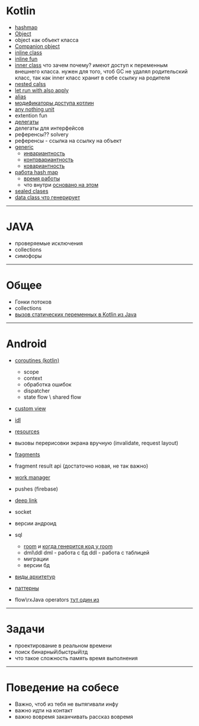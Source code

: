 # Kotlin
- [hashmap](/basics/collections/hashDataStructures/About.md/#hashmap)
- [Object](/basics/syntaxKotlin/classes.md/#object)
- object как объект класса
- [Companion object](/basics/syntaxKotlin/classes.md/#companion-object)
- [inline class](/basics/syntaxKotlin/classes.md/#inline)
- [inline fun](/basics/syntaxKotlin/classes.md/#inline-function)
- [inner class](/basics/syntaxKotlin/classes.md/#inner)
что зачем почему? имеют доступ к переменным внешнего класса. нужен для того, чтоб GC не удалял родительский класс, так как inner класс хранит в себе ссылку на родителя
- [nested calss](/basics/syntaxKotlin/classes.md/#nested)
- [let run with also apply](/basics/syntaxKotlin/scopeFunctions.md) 
- [alias](/basics/syntaxKotlin/alias.md)
- [модификаторы доступа котлин](/basics/syntaxKotlin/visibilityModifiers.md)
- [any nothing unit](/basics/syntaxKotlin/anyNothingUnit.md)
- extention fun
- [делегаты](/basics/syntaxKotlin/delegats.md)
- делегаты для интерфейсов 
- референсы?? solvery
- референсы - ссылка на ссылку на объект 
- [generic](/basics/syntaxKotlin/generics.md)
  - [инвариантность](/basics/syntaxKotlin/generics.md/#инвариантность)
  - [контрвариантность](/basics/syntaxKotlin/generics.md/#контравариантность)
  - [ковариантность](/basics/syntaxKotlin/generics.md/#ковариантость) 
- [работа hash map](/basics/collections/hashDataStructures/hashmap.md)
  - [время работы](/basics/collections/hashDataStructures/hashmap.md/#мотивация-использовать-хеш-таблицы)
  - что внутри [основано на этом](/basics/collections/hashDataStructures/HashSet.md/#как-это-все-работает)
- [sealed clases](/basics/syntaxKotlin/classes.md/#sealed-class) 
- [data class что генерирует](/basics/syntaxKotlin/classes.md/#data-class)

 
 ---

 # JAVA

 - проверяемые исключения 
 - collections
 - симофоры

---

# Общее

 - Гонки потоков
 - collections
 - [вызов статических переменных в Kotlin из Java](/basics/static.md#java-with-kotlin)

---

# Android

- [coroutines (kotlin)](/coroutines/Coroutines_1.md)
  - scope
  - context
  - обработка ошибок
  - dispatcher
  - state flow \ shared flow


- [custom view](/UI/XML/CustomView.md)
- [idl](/android/aidl.md)
- [resources](/android/resources.md)
- вызовы перерисовки экрана вручную (invalidate, request layout)
- [fragments](/UI/XML/Fragments/About.md) 
- fragment result api (достаточно новая, не так важно)
- [work manager](/android/workManager.md)
- pushes (firebase)
- [deep link](/android/deeplinks.md)
- socket
- версии андроид
- sql
  - [room](/libraries/SQL/room/About.md) и [когда генерится код у room](/libraries/SQL/room/inside.md)
  - dml\ddl
  dml - работа с бд ddl - работа с таблицей
  - миграции
  - версии бд
- [виды архитетур](/architectures/About.md)
- [паттерны](/patterns/About.md)
- flow\rxJava operators [тут один из](/libraries/RxJava/transformation/map/map.md)
 ---

# Задачи
- проектирование в реальном времени
- поиск бинарный\быстрый\тд
- что такое сложность память время выполнения 

--- 

# Поведение на собесе

- Важно, чтоб из тебя не вытягивали инфу
- важно идти на контакт 
- важно вовремя заканчивать рассказ вовремя 
